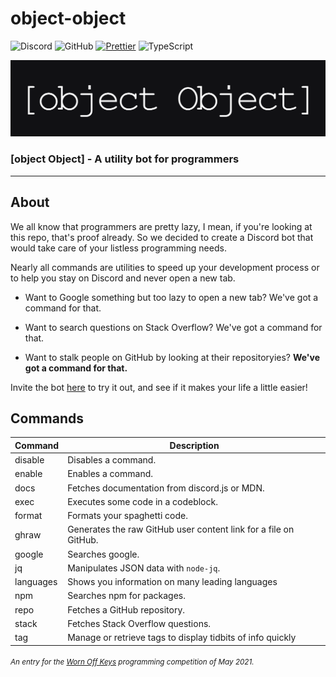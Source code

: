 # object-object

![Discord](https://img.shields.io/discord/839156004712349736?color=%235C6FB1&logo=discord&logoColor=%23fff&style=for-the-badge)
![GitHub](https://img.shields.io/github/license/dheerajpv/object-object?style=for-the-badge)
[![Prettier](https://img.shields.io/badge/code_style-prettier-ff69b4.svg?style=for-the-badge)](https://github.com/prettier/prettier)
![TypeScript](https://img.shields.io/badge/built%20with-typescript-blue?style=for-the-badge)

![banner image](assets/banner.png)

### <span align="center">[object Object] - A utility bot for programmers

---

## About

We all know that programmers are pretty lazy, I mean, if you're looking at this repo, that's proof already.
So we decided to create a Discord bot that would take care of your listless programming needs.

Nearly all commands are utilities to speed up your development process or to help you stay on Discord and never open a new tab.

-   Want to Google something but too lazy to open a new tab? We've got a command for that.

-   Want to search questions on Stack Overflow? We've got a command for that.

-   Want to stalk people on GitHub by looking at their repositoryies? **We've got a command for that.**

Invite the bot [here](https://discord.com/oauth2/authorize?client_id=839151235860004894&scope=bot&permissions=8) to try it out, and see if it makes your life a little easier!

## Commands

| Command   | Description                                                      |
| --------- | ---------------------------------------------------------------- |
| disable   | Disables a command.                                              |
| enable    | Enables a command.                                               |
| docs      | Fetches documentation from discord.js or MDN.                    |
| exec      | Executes some code in a codeblock.                               |
| format    | Formats your spaghetti code.                                     |
| ghraw     | Generates the raw GitHub user content link for a file on GitHub. |
| google    | Searches google.                                                 |
| jq        | Manipulates JSON data with `node-jq`.                            |
| languages | Shows you information on many leading languages                  |
| npm       | Searches npm for packages.                                       |
| repo      | Fetches a GitHub repository.                                     |
| stack     | Fetches Stack Overflow questions.                                |
| tag       | Manage or retrieve tags to display tidbits of info quickly       |

###### <sup>An entry for the <a href="https://discord.gg/8KbMUMqPuR">Worn Off Keys</a> programming competition of May 2021.</sup>
